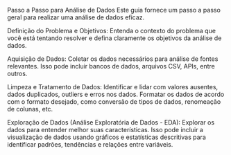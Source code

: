 Passo a Passo para Análise de Dados
Este guia fornece um passo a passo geral para realizar uma análise de dados eficaz.

Definição do Problema e Objetivos:
Entenda o contexto do problema que você está tentando resolver e defina claramente os objetivos da análise de dados.

Aquisição de Dados:
Coletar os dados necessários para análise de fontes relevantes. Isso pode incluir bancos de dados, arquivos CSV, APIs, entre outros.

Limpeza e Tratamento de Dados:
Identificar e lidar com valores ausentes, dados duplicados, outliers e erros nos dados. Formatar os dados de acordo com o formato desejado, como conversão de tipos de dados, renomeação de colunas, etc.

Exploração de Dados (Análise Exploratória de Dados - EDA):
Explorar os dados para entender melhor suas características. Isso pode incluir a visualização de dados usando gráficos e estatísticas descritivas para identificar padrões, tendências e relações entre variáveis.
